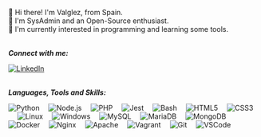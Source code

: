 👋 Hi there! I'm Valglez, from Spain.  
🧑 I'm SysAdmin and an Open-Source enthusiast.  
🌱 I'm currently interested in programming and learning some tools.

<br>**_Connect with me:_**<br>

[![LinkedIn](https://img.shields.io/badge/LinkedIn-0077B5?style=for-the-badge&logo=linkedin&logoColor=white)](https://www.linkedin.com/in/valvaglez) &emsp;

<br>**_Languages, Tools and Skills:_**<br>

![Python](https://img.shields.io/badge/Python-FFD43B?style=for-the-badge&logo=python&logoColor=blue)&emsp; ![Node.js](https://img.shields.io/badge/Node.js-339933?style=for-the-badge&logo=nodedotjs&logoColor=white)&emsp; ![PHP](https://img.shields.io/badge/PHP-777BB4?style=for-the-badge&logo=php&logoColor=white)&emsp; ![Jest](https://img.shields.io/badge/Jest-C21325?style=for-the-badge&logo=jest&logoColor=white)&emsp; ![Bash](https://img.shields.io/badge/Shell_Script-121011?style=for-the-badge&logo=gnu-bash&logoColor=white)&emsp; ![HTML5](https://img.shields.io/badge/HTML5-E34F26?style=for-the-badge&logo=html5&logoColor=white)&emsp; ![CSS3](https://img.shields.io/badge/CSS3-1572B6?style=for-the-badge&logo=css3&logoColor=white)&emsp; ![Linux](https://img.shields.io/badge/Linux-FCC624?style=for-the-badge&logo=linux&logoColor=black)&emsp; ![Windows](https://img.shields.io/badge/Windows-0078D6?style=for-the-badge&logo=windows&logoColor=white)&emsp; ![MySQL](https://img.shields.io/badge/MySQL-005C84?style=for-the-badge&logo=mysql&logoColor=white)&emsp; ![MariaDB](https://img.shields.io/badge/MariaDB-003545?style=for-the-badge&logo=mariadb&logoColor=white)&emsp; ![MongoDB](https://img.shields.io/badge/MongoDB-4EA94B?style=for-the-badge&logo=mongodb&logoColor=white)&emsp; ![Docker](https://img.shields.io/badge/Docker-2CA5E0?style=for-the-badge&logo=docker&logoColor=white)&emsp; ![Nginx](https://img.shields.io/badge/Nginx-009639?style=for-the-badge&logo=nginx&logoColor=white)&emsp; ![Apache](https://img.shields.io/badge/Apache-D22128?style=for-the-badge&logo=Apache&logoColor=white)&emsp; ![Vagrant](https://img.shields.io/badge/Vagrant-1868F2?style=for-the-badge&logo=Vagrant&logoColor=white)&emsp; ![Git](https://img.shields.io/badge/GIT-E44C30?style=for-the-badge&logo=git&logoColor=white)&emsp; ![VSCode](https://img.shields.io/badge/VSCode-0078D4?style=for-the-badge&logo=visual%20studio%20code&logoColor=white)&emsp;
